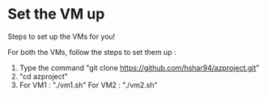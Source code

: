 # Set the VM up
Steps to set up the VMs for you!


For both the VMs, follow the steps to set them up :
  1. Type the command "git clone https://github.com/hshar94/azproject.git"
  2. "cd azproject"
  3. For VM1 : "./vm1.sh"
     For VM2 : "./vm2.sh"
    
